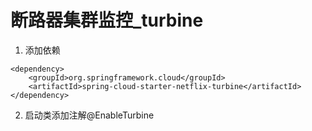 # 断路器集群监控_turbine
1. 添加依赖
```
<dependency>
    <groupId>org.springframework.cloud</groupId>
    <artifactId>spring-cloud-starter-netflix-turbine</artifactId>
</dependency>
```
2. 启动类添加注解@EnableTurbine

